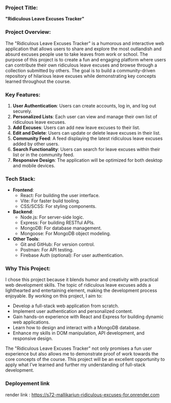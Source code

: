 ### Project Title:
**"Ridiculous Leave Excuses Tracker"** 

### Project Overview:
The "Ridiculous Leave Excuses Tracker" is a humorous and interactive web application that allows users to share and explore the most outlandish and absurd excuses people use to take leaves from work or school. The purpose of this project is to create a fun and engaging platform where users can contribute their own ridiculous leave excuses and browse through a collection submitted by others. The goal is to build a community-driven repository of hilarious leave excuses while demonstrating key concepts learned throughout the course.

### Key Features:
1. **User Authentication**: Users can create accounts, log in, and log out securely.
2. **Personalized Lists**: Each user can view and manage their own list of ridiculous leave excuses.
3. **Add Excuses**: Users can add new leave excuses to their list.
4. **Edit and Delete**: Users can update or delete leave excuses in their list.
5. **Community Feed**: A feed displaying the latest ridiculous leave excuses added by other users.
6. **Search Functionality**: Users can search for leave excuses within their list or in the community feed.
7. **Responsive Design**: The application will be optimized for both desktop and mobile devices.

### Tech Stack:
- **Frontend**:
  - React: For building the user interface.
  - Vite: For faster build tooling.
  - CSS/SCSS: For styling components.
- **Backend**:
  - Node.js: For server-side logic.
  - Express: For building RESTful APIs.
  - MongoDB: For database management.
  - Mongoose: For MongoDB object modeling.
- **Other Tools**:
  - Git and GitHub: For version control.
  - Postman: For API testing.
  - Firebase Auth (optional): For user authentication.

### Why This Project:
I chose this project because it blends humor and creativity with practical web development skills. The topic of ridiculous leave excuses adds a lighthearted and entertaining element, making the development process enjoyable. By working on this project, I aim to:

- Develop a full-stack web application from scratch.
- Implement user authentication and personalized content.
- Gain hands-on experience with React and Express for building dynamic web applications.
- Learn how to design and interact with a MongoDB database.
- Enhance my skills in DOM manipulation, API development, and responsive design.

The "Ridiculous Leave Excuses Tracker" not only promises a fun user experience but also allows me to demonstrate proof of work towards the core concepts of the course. This project will be an excellent opportunity to apply what I’ve learned and further my understanding of full-stack development.


### Deployement link

render link : https://s72-mallikarjun-ridiculous-excuses-for.onrender.com
